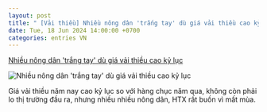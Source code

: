 ```yaml
---
layout: post
title: " [Vải thiều] Nhiều nông dân 'trắng tay' dù giá vải thiều cao kỷ lục"
date: Tue, 18 Jun 2024 14:00:00 +0700
categories: entries VN
---
```

[Nhiều nông dân 'trắng tay' dù giá vải thiều cao kỷ lục](https://vnbusiness.vn/hop-tac-xa/nhieu-nong-dan-trang-tay-du-gia-vai-thieu-cao-ky-luc-1100454.html)

![Nhiều nông dân 'trắng tay' dù giá vải thiều cao kỷ lục](https://i.vnbusiness.vn/2024/06/17/gia-vai-thieu-1718614042_500x300.jpg)

Giá vải thiều năm nay cao kỷ lục so với hàng chục năm qua, không còn phải lo thị trường đầu ra, nhưng nhiều nhiều nông dân, HTX rất buồn vì mất mùa.

